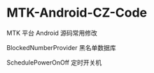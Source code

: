 # MTK-Android-CZ-Code
MTK 平台 Android 源码常用修改


BlockedNumberProvider 黑名单数据库

SchedulePowerOnOff 定时开关机

